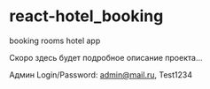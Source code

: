 # react-hotel_booking
booking rooms hotel app

Скоро здесь будет подробное описание проекта...

Админ Login/Password: admin@mail.ru, Test1234
